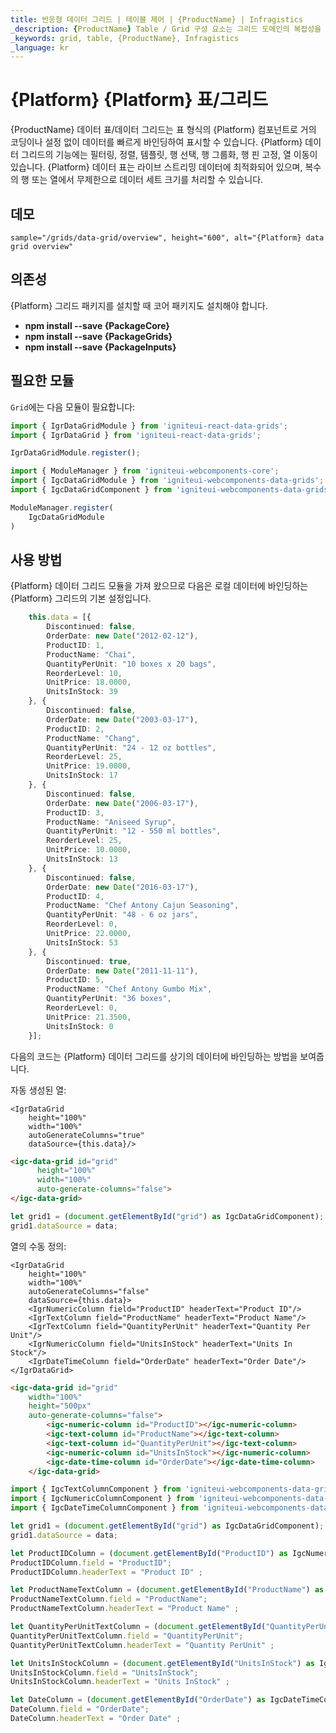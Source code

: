 ```yaml
---
title: 반응형 데이터 그리드 | 테이블 제어 | {ProductName} | Infragistics
_description: {ProductName} Table / Grid 구성 요소는 그리드 도메인의 복잡성을 관리 가능한 API로 단순화하여 사용자가 데이터 컬렉션을 바인딩 할 수 있도록합니다.
_keywords: grid, table, {ProductName}, Infragistics
_language: kr
---
```

# {Platform} {Platform} 표/그리드

{ProductName} 데이터 표/데이터 그리드는 표 형식의 {Platform} 컴포넌트로 거의 코딩이나 설정 없이 데이터를 빠르게 바인딩하여 표시할 수 있습니다. {Platform} 데이터 그리드의 기능에는 필터링, 정렬, 템플릿, 행 선택, 행 그룹화, 행 핀 고정, 열 이동이 있습니다.  {Platform} 데이터 표는 라이브 스트리밍 데이터에 최적화되어 있으며, 복수의 행 또는 열에서 무제한으로 데이터 세트 크기를 처리할 수 있습니다.

## 데모


`sample="/grids/data-grid/overview", height="600", alt="{Platform} data grid overview"`


<div class="divider--half"></div>

## 의존성
{Platform} 그리드 패키지를 설치할 때 코어 패키지도 설치해야 합니다.

- **npm install --save {PackageCore}**
- **npm install --save {PackageGrids}**
- **npm install --save {PackageInputs}**

## 필요한 모듈

`Grid`에는 다음 모듈이 필요합니다:


```ts
import { IgrDataGridModule } from 'igniteui-react-data-grids';
import { IgrDataGrid } from 'igniteui-react-data-grids';

IgrDataGridModule.register();
```
```ts
import { ModuleManager } from 'igniteui-webcomponents-core';
import { IgcDataGridModule } from 'igniteui-webcomponents-data-grids';
import { IgcDataGridComponent } from 'igniteui-webcomponents-data-grids';

ModuleManager.register(
    IgcDataGridModule
)
```
<div class="divider--half"></div>

## 사용 방법
{Platform} 데이터 그리드 모듈을 가져 왔으므로 다음은 로컬 데이터에 바인딩하는 {Platform} 그리드의 기본 설정입니다.

```ts
    this.data = [{
        Discontinued: false,
        OrderDate: new Date("2012-02-12"),
        ProductID: 1,
        ProductName: "Chai",
        QuantityPerUnit: "10 boxes x 20 bags",
        ReorderLevel: 10,
        UnitPrice: 18.0000,
        UnitsInStock: 39
    }, {
        Discontinued: false,
        OrderDate: new Date("2003-03-17"),
        ProductID: 2,
        ProductName: "Chang",
        QuantityPerUnit: "24 - 12 oz bottles",
        ReorderLevel: 25,
        UnitPrice: 19.0000,
        UnitsInStock: 17
    }, {
        Discontinued: false,
        OrderDate: new Date("2006-03-17"),
        ProductID: 3,
        ProductName: "Aniseed Syrup",
        QuantityPerUnit: "12 - 550 ml bottles",
        ReorderLevel: 25,
        UnitPrice: 10.0000,
        UnitsInStock: 13
    }, {
        Discontinued: false,
        OrderDate: new Date("2016-03-17"),
        ProductID: 4,
        ProductName: "Chef Antony Cajun Seasoning",
        QuantityPerUnit: "48 - 6 oz jars",
        ReorderLevel: 0,
        UnitPrice: 22.0000,
        UnitsInStock: 53
    }, {
        Discontinued: true,
        OrderDate: new Date("2011-11-11"),
        ProductID: 5,
        ProductName: "Chef Antony Gumbo Mix",
        QuantityPerUnit: "36 boxes",
        ReorderLevel: 0,
        UnitPrice: 21.3500,
        UnitsInStock: 0
    }];

```

다음의 코드는 {Platform} 데이터 그리드를 상기의 데이터에 바인딩하는 방법을 보여줍니다.

자동 생성된 열:
```tsx
<IgrDataGrid
    height="100%"
    width="100%"
    autoGenerateColumns="true"
    dataSource={this.data}/>
```
```html
<igc-data-grid id="grid"
      height="100%"
      width="100%"
      auto-generate-columns="false">
</igc-data-grid>
```

```ts
let grid1 = (document.getElementById("grid") as IgcDataGridComponent);
grid1.dataSource = data;
```

열의 수동 정의:
```tsx
<IgrDataGrid
    height="100%"
    width="100%"
    autoGenerateColumns="false"
    dataSource={this.data}>
    <IgrNumericColumn field="ProductID" headerText="Product ID"/>
    <IgrTextColumn field="ProductName" headerText="Product Name"/>
    <IgrTextColumn field="QuantityPerUnit" headerText="Quantity Per Unit"/>
    <IgrNumericColumn field="UnitsInStock" headerText="Units In Stock"/>
    <IgrDateTimeColumn field="OrderDate" headerText="Order Date"/>
</IgrDataGrid>
```

```html
<igc-data-grid id="grid"
    width="100%"
    height="500px"
    auto-generate-columns="false">
        <igc-numeric-column id="ProductID"></igc-numeric-column>
        <igc-text-column id="ProductName"></igc-text-column>
        <igc-text-column id="QuantityPerUnit"></igc-text-column>
        <igc-numeric-column id="UnitsInStock"></igc-numeric-column>
        <igc-date-time-column id="OrderDate"></igc-date-time-column>
    </igc-data-grid>
```

```ts
import { IgcTextColumnComponent } from 'igniteui-webcomponents-data-grids';
import { IgcNumericColumnComponent } from 'igniteui-webcomponents-data-grids';
import { IgcDateTimeColumnComponent } from 'igniteui-webcomponents-data-grids';

let grid1 = (document.getElementById("grid") as IgcDataGridComponent);
grid1.dataSource = data;

let ProductIDColumn = (document.getElementById("ProductID") as IgcNumericColumnComponent);
ProductIDColumn.field = "ProductID";
ProductIDColumn.headerText = "Product ID" ;

let ProductNameTextColumn = (document.getElementById("ProductName") as IgcTextColumnComponent);
ProductNameTextColumn.field = "ProductName";
ProductNameTextColumn.headerText = "Product Name" ;

let QuantityPerUnitTextColumn = (document.getElementById("QuantityPerUnit") as IgcTextColumnComponent);
QuantityPerUnitTextColumn.field = "QuantityPerUnit";
QuantityPerUnitTextColumn.headerText = "Quantity PerUnit" ;

let UnitsInStockColumn = (document.getElementById("UnitsInStock") as IgcNumericColumnComponent);
UnitsInStockColumn.field = "UnitsInStock";
UnitsInStockColumn.headerText = "Units InStock" ;

let DateColumn = (document.getElementById("OrderDate") as IgcDateTimeColumnComponent);
DateColumn.field = "OrderDate";
DateColumn.headerText = "Order Date" ;
```